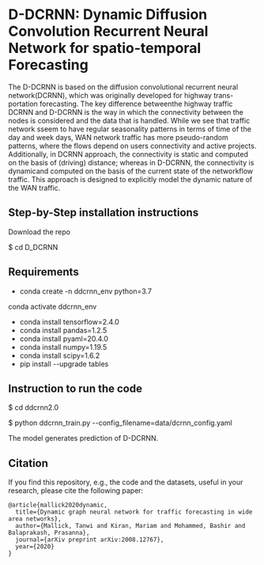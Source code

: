 # D-DCRNN: Dynamic Diffusion Convolution Recurrent Neural Network for spatio-temporal Forecasting

The D-DCRNN is based on the diffusion convolutional recurrent neural network(DCRNN), which was originally developed for highway trans-portation  forecasting.  The  key  difference  betweenthe  highway  traffic  DCRNN  and D-DCRNN is  the  way  in which  the  connectivity  between  the  nodes  is  considered  and the  data  that  is  handled.  While  we  see  that  traffic  network sseem  to  have  regular  seasonality  patterns  in  terms  of  time of the day   and   week days,   WAN network   traffic   has   more   pseudo-random patterns, where the flows depend on users connectivity and  active  projects.  Additionally,  in  DCRNN  approach,  the connectivity  is  static  and  computed  on  the  basis  of  (driving) distance;  whereas  in D-DCRNN,  the  connectivity  is  dynamicand computed on the basis of the current state of the networkflow traffic. This approach is designed to explicitly model the dynamic nature of the WAN traffic. 

## Step-by-Step installation instructions 
Download the repo 

$ cd D_DCRNN

## Requirements
- conda create -n ddcrnn_env python=3.7   

conda activate ddcrnn_env

- conda install tensorflow=2.4.0
- conda install pandas=1.2.5
- conda install pyaml=20.4.0
- conda install numpy=1.19.5
- conda install scipy=1.6.2
- pip install --upgrade tables

## Instruction to run the code
$ cd ddcrnn2.0

$ python ddcrnn_train.py --config_filename=data/dcrnn_config.yaml

The model generates prediction of D-DCRNN.

## Citation

If you find this repository, e.g., the code and the datasets, useful in your research, please cite the following paper:
```
@article{mallick2020dynamic,
  title={Dynamic graph neural network for traffic forecasting in wide area networks},
  author={Mallick, Tanwi and Kiran, Mariam and Mohammed, Bashir and Balaprakash, Prasanna},
  journal={arXiv preprint arXiv:2008.12767},
  year={2020}
}
```

